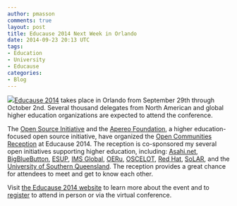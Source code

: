 ```yaml
---
author: pmasson
comments: true
layout: post
title: Educause 2014 Next Week in Orlando
date: 2014-09-23 20:13 UTC
tags:
- Education
- University
- Educause
categories:
- Blog
---
```

<img src="http://community.redhat.com/images/blog/educause14-sm.png">[Educause 2014](https://www.educause.edu/annual-conference) takes place in Orlando from September 29th through October 2nd. Several thousand delegates from North American and global higher education organizations are expected to attend the conference.

The [Open Source Initiative](http://opensource.org/) and the [Apereo Foundation](https://www.apereo.org/), a higher education-focused open source initiative, have organized the [Open Communities Reception](http://www.educause.edu/annual-conference/2014/open-reception) at Educause 2014. The reception is co-sponsored my several open initiatives supporting higher education, including: [Asahi.net](http://anisakai.com/), [BigBlueButton](http://bigbluebutton.org/), [ESUP](https://www.esup-portail.org/), [IMS Global](http://www.imsglobal.org/), [OERu](http://oeru.org/), [OSCELOT](http://www.oscelot.org/), [Red Hat](http://www.redhat.com/en), [SoLAR](http://solaresearch.org/), and the [University of Southern Queensland](http://ocw.usq.edu.au/). The reception provides a great chance for attendees to meet and get to know each other.

Visit [the Educause 2014 website](https://www.educause.edu/annual-conference) to learn more about the event and to [register](https://www.educause.edu/annual-conference/registration) to attend in person or via the virtual conference.